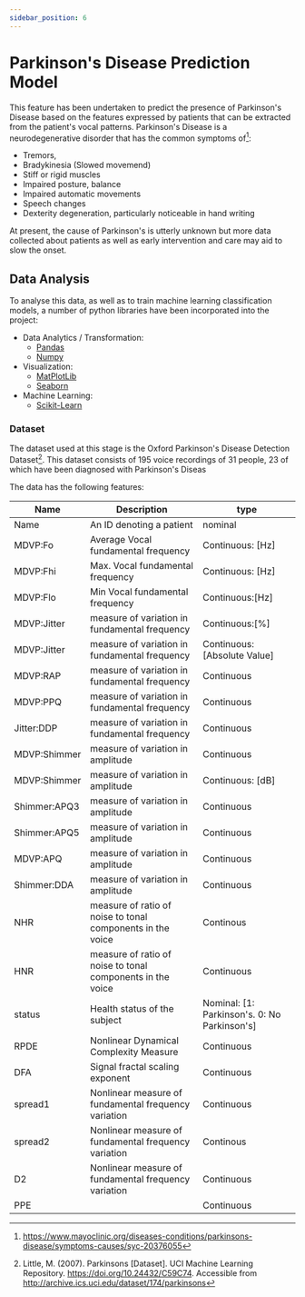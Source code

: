 ```yaml
---
sidebar_position: 6
---
```

# Parkinson's Disease Prediction Model

This feature has been undertaken to predict the presence of Parkinson's Disease based on the features expressed by patients that can be extracted from the patient's vocal patterns. Parkinson's Disease is a neurodegenerative disorder that has the common symptoms of[^1]:
- Tremors, 
- Bradykinesia (Slowed movemend)
- Stiff or rigid muscles
- Impaired posture, balance
- Impaired automatic movements
- Speech changes
- Dexterity degeneration, particularly noticeable in hand writing 

At present, the cause of Parkinson's is utterly unknown but more data collected about patients as well as early intervention and care may aid to slow the onset. 

## Data Analysis

To analyse this data, as well as to train machine learning classification models, a number of python libraries have been incorporated into the project:
- Data Analytics / Transformation:
    - [Pandas](https://pandas.pydata.org/docs/reference/index.html)
    - [Numpy](https://numpy.org/doc/stable/reference/index.html#reference)
- Visualization:
    - [MatPlotLib](https://matplotlib.org/stable/api/index.html)
    - [Seaborn](https://seaborn.pydata.org/api.html)
- Machine Learning:
    - [Scikit-Learn](https://scikit-learn.org/stable/api/index.html)


### Dataset
The dataset used at this stage is the Oxford Parkinson's Disease Detection Dataset[^2]. This dataset consists of 195 voice recordings of 31 people, 23 of which have been diagnosed with Parkinson's Diseas

The data has the following features:

|Name|Description|type|
|-|-|-|
|Name|An ID denoting a patient|nominal|
|MDVP:Fo| Average Vocal fundamental frequency|Continuous: [Hz]|
|MDVP:Fhi|Max. Vocal fundamental frequency|Continuous: [Hz]|
|MDVP:Flo|Min Vocal fundamental frequency|Continuous:[Hz]|
|MDVP:Jitter|measure of variation in fundamental frequency|Continuous:[%]|
|MDVP:Jitter|measure of variation in fundamental frequency|Continuous:[Absolute Value]|
|MDVP:RAP|measure of variation in fundamental frequency|Continuous|
|MDVP:PPQ|measure of variation in fundamental frequency|Continuous|
|Jitter:DDP|measure of variation in fundamental frequency|Continuous|
|MDVP:Shimmer|measure of variation in amplitude|Continuous|
|MDVP:Shimmer|measure of variation in amplitude|Continuous: [dB]|
|Shimmer:APQ3|measure of variation in amplitude|Continuous|
|Shimmer:APQ5|measure of variation in amplitude|Continuous|
|MDVP:APQ|measure of variation in amplitude|Continuous|
|Shimmer:DDA|measure of variation in amplitude|Continuous|
|NHR|measure of ratio of noise to tonal components in the voice|Continous|
|HNR|measure of ratio of noise to tonal components in the voice|Continuous|
|status|Health status of the subject|Nominal: [1: Parkinson's. 0: No Parkinson's]|
|RPDE|Nonlinear Dynamical Complexity Measure|Continuous|
|DFA|Signal fractal scaling exponent|Continuous|
|spread1|Nonlinear measure of fundamental frequency variation|Continuous|
|spread2|Nonlinear measure of fundamental frequency variation|Continous|
|D2|Nonlinear measure of fundamental frequency variation|Continuous|
|PPE||Continuous|

[^1]:https://www.mayoclinic.org/diseases-conditions/parkinsons-disease/symptoms-causes/syc-20376055

[^2]:Little, M. (2007). Parkinsons [Dataset]. UCI Machine Learning Repository. https://doi.org/10.24432/C59C74. Accessible from http://archive.ics.uci.edu/dataset/174/parkinsons


